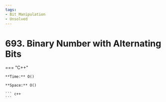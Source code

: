 ```yaml
---
tags:
- Bit Manipulation
- Unsolved
---
```



# 693. Binary Number with Alternating Bits

=== "C++"

    **Time:** O()

    **Space:** O()

    ``` c++
    ```
